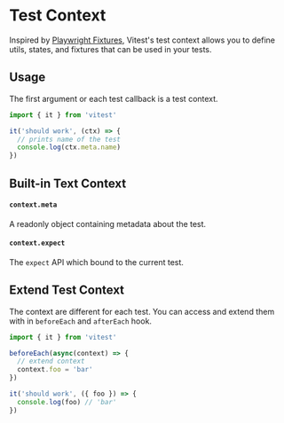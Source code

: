 # Test Context

Inspired by [Playwright Fixtures](https://playwright.dev/docs/test-fixtures), Vitest's test context allows you to define utils, states, and fixtures that can be used in your tests.

## Usage

The first argument or each test callback is a test context.

```ts
import { it } from 'vitest'

it('should work', (ctx) => {
  // prints name of the test
  console.log(ctx.meta.name)
})
```

## Built-in Text Context

#### `context.meta`

A readonly object containing metadata about the test.

#### `context.expect`

The `expect` API which bound to the current test.

## Extend Test Context

The context are different for each test. You can access and extend them with in `beforeEach` and `afterEach` hook.

```ts
import { it } from 'vitest'

beforeEach(async(context) => {
  // extend context
  context.foo = 'bar'
})

it('should work', ({ foo }) => {
  console.log(foo) // 'bar'
})
```
